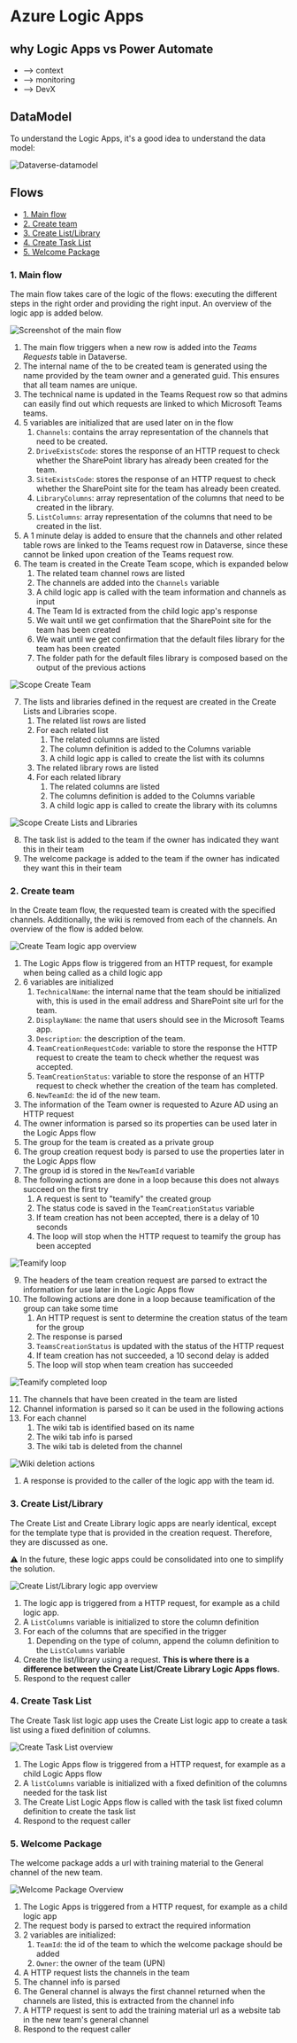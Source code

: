 # Azure Logic Apps

## why Logic Apps vs Power Automate

* --> context
* --> monitoring
* --> DevX

## DataModel

To understand the Logic Apps, it's a good idea to understand the data model:

![Dataverse-datamodel](media/dataverse-datamodel.png)


## Flows

* [1. Main flow](LogicApps.md#1-main-flow)
* [2. Create team](LogicApps.md#2-create-team)
* [3. Create List/Library](LogicApps.md#3-create-list-library)
* [4. Create Task List](LogicApps.md#4-create-task-list)
* [5. Welcome Package](LogicApps.md#5-welcome-package)

### 1. Main flow
The main flow takes care of the logic of the flows: executing the different steps in the right order and providing the right input. An overview of the logic app is added below.

![Screenshot of the main flow](media/LogicApps-Main.png)

1. The main flow triggers when a new row is added into the _Teams Requests_ table in Dataverse. 
2. The internal name of the to be created team is generated using the name provided by the team owner and a generated guid. This ensures that all team names are unique.
3. The technical name is updated in the Teams Request row so that admins can easily find out which requests are linked to which Microsoft Teams teams.
4. 5 variables are initialized that are used later on in the flow
   1. `Channels`: contains the array representation of the channels that need to be created.
   2. `DriveExistsCode`: stores the response of an HTTP request to check whether the SharePoint library has already been created for the team.
   3. `SiteExistsCode`: stores the response of an HTTP request to check whether the SharePoint site for the team has already been created.
   4. `LibraryColumns`: array representation of the columns that need to be created in the library.
   5. `ListColumns`: array representation of the columns that need to be created in the list.
5. A 1 minute delay is added to ensure that the channels and other related table rows are linked to the Teams request row in Dataverse, since these cannot be linked upon creation of the Teams request row.
6. The team is created in the Create Team scope, which is expanded below
   1. The related team channel rows are listed
   2. The channels are added into the `Channels` variable
   3. A child logic app is called with the team information and channels as input
   4. The Team Id is extracted from the child logic app's response
   5. We wait until we get confirmation that the SharePoint site for the team has been created
   6. We wait until we get confirmation that the default files library for the team has been created
   7. The folder path for the default files library is composed based on the output of the previous actions

![Scope Create Team](media/LogicApps-Main-ScopeCreateTeam.png)

7. The lists and libraries defined in the request are created in the Create Lists and Libraries scope.
   1. The related list rows are listed
   2. For each related list
      1. The related columns are listed
      2. The column definition is added to the Columns variable
      3. A child logic app is called to create the list with its columns
   3. The related library rows are listed
   4. For each related library
      1. The related columns are listed
      2. The columns definition is added to the Columns variable
      3. A child logic app is called to create the library with its columns

![Scope Create Lists and Libraries](media/LogicApps-Main-ScopeCreateListsLibraries.png)

8. The task list is added to the team if the owner has indicated they want this in their team
9. The welcome package is added to the team if the owner has indicated they want this in their team

### 2. Create team
In the Create team flow, the requested team is created with the specified channels. Additionally, the wiki is removed from each of the channels. An overview of the flow is added below.

![Create Team logic app overview](media/LogicApps-CreateTeam.png)

1. The Logic Apps flow is triggered from an HTTP request, for example when being called as a child logic app
2. 6 variables are initialized
   1. `TechnicalName`: the internal name that the team should be initialized with, this is used in the email address and SharePoint site url for the team.
   2. `DisplayName`: the name that users should see in the Microsoft Teams app.
   3. `Description`: the description of the team.
   4. `TeamCreationRequestCode`: variable to store the response the HTTP request to create the team to check whether the request was accepted.
   5. `TeamCreationStatus`: variable to store the response of an HTTP request to check whether the creation of the team has completed.
   6. `NewTeamId`: the id of the new team.
3. The information of the Team owner is requested to Azure AD using an HTTP request
4. The owner information is parsed so its properties can be used later in the Logic Apps flow
5. The group for the team is created as a private group
6. The group creation request body is parsed to use the properties later in the Logic Apps flow
7. The group id is stored in the `NewTeamId` variable
8. The following actions are done in a loop because this does not always succeed on the first try
   1. A request is sent to "teamify" the created group
   2. The status code is saved in the `TeamCreationStatus` variable
   3. If team creation has not been accepted, there is a delay of 10 seconds
   4. The loop will stop when the HTTP request to teamify the group has been accepted

![Teamify loop](media/LogicApps-CreateTeam-LoopTeamify.png)

9. The headers of the team creation request are parsed to extract the information for use later in the Logic Apps flow
10. The following actions are done in a loop because teamification of the group can take some time
    1.  An HTTP request is sent to determine the creation status of the team for the group
    2.  The response is parsed
    3.  `TeamsCreationStatus` is updated with the status of the HTTP request
    4.  If team creation has not succeeded, a 10 second delay is added
    5.  The loop will stop when team creation has succeeded

![Teamify completed loop](media/LogicApps-CreateTeam-LoopTeamifyCompleted.png)

11. The channels that have been created in the team are listed
12. Channel information is parsed so it can be used in the following actions
13. For each channel
    1.  The wiki tab is identified based on its name
    2.  The wiki tab info is parsed
    3.  The wiki tab is deleted from the channel

![Wiki deletion actions](media/LogicApps-CreateTeam-ForEachChannel.png)

1.  A response is provided to the caller of the logic app with the team id.

### 3. Create List/Library
The Create List and Create Library logic apps are nearly identical, except for the template type that is provided in the creation request. Therefore, they are discussed as one.

⚠ In the future, these logic apps could be consolidated into one to simplify the solution.

![Create List/Library logic app overview](media/LogicApps-CreateList.png)

1. The logic app is triggered from a HTTP request, for example as a child logic app.
2. A `ListColumns` variable is initialized to store the column definition
3. For each of the columns that are specified in the trigger
   1. Depending on the type of column, append the column definition to the `ListColumns` variable
4. Create the list/library using a request. **This is where there is a difference between the Create List/Create Library Logic Apps flows.**
5. Respond to the request caller


### 4. Create Task List
The Create Task list logic app uses the Create List logic app to create a task list using a fixed definition of columns.

![Create Task List overview](media/LogicApps-CreateTaskList.png)

1. The Logic Apps flow is triggered from a HTTP request, for example as a child Logic Apps flow
2. A `listColumns` variable is initialized with a fixed definition of the columns needed for the task list
3. The Create List Logic Apps flow is called with the task list fixed column definition to create the task list
4. Respond to the request caller


### 5. Welcome Package
The welcome package adds a url with training material to the General channel of the new team.

![Welcome Package Overview](media/LogicApps-WelcomePackage.png)

1. The Logic Apps is triggered from a HTTP request, for example as a child logic app
2. The request body is parsed to extract the required information
3. 2 variables are initialized:
   1. `TeamId`: the id of the team to which the welcome package should be added
   2. `Owner`: the owner of the team (UPN)
4. A HTTP request lists the channels in the team
5. The channel info is parsed
6. The General channel is always the first channel returned when the channels are listed, this is extracted from the channel info
7. A HTTP request is sent to add the training material url as a website tab in the new team's general channel
8. Respond to the request caller
